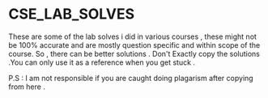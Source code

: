 # CSE_LAB_SOLVES
These are some of the lab solves i did in various courses , these might not be 100% accurate and are mostly question specific and within scope of the course. So , there can be better solutions . Don't Exactly copy the solutions .You  can only use it as a reference when you get stuck .

P.S : I am not responsible if you are caught doing plagarism after copying from here . 
